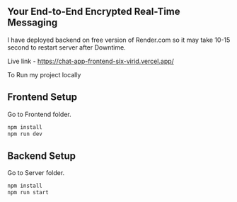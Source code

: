 ## Your End-to-End Encrypted Real-Time Messaging
I have deployed backend on free version of Render.com so it may take 10-15 second to restart server after Downtime.

Live link - https://chat-app-frontend-six-virid.vercel.app/

To Run my project locally


## Frontend Setup
Go to Frontend folder.

```bash
npm install
npm run dev
```

## Backend Setup
Go to Server folder.

```bash
npm install
npm run start
```
